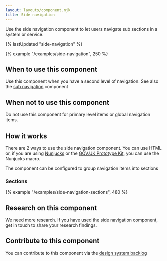 ```yaml
---
layout: layouts/component.njk
title: Side navigation
---
```


Use the side navigation component to let users navigate sub sections in a system or service.

{% lastUpdated "side-navigation" %}

{% example "/examples/side-navigation", 250 %}

## When to use this component

Use this component when you have a second level of navigation. See also the [sub navigation](../sub-navigation) component

## When not to use this component

Do not use this component for primary level items or global navigation items.

## How it works

There are 2 ways to use the side navigation component. You can use HTML or, if you are using [Nunjucks](https://mozilla.github.io/nunjucks/) or the [GOV.UK Prototype Kit](https://govuk-prototype-kit.herokuapp.com/), you can use the Nunjucks macro.

The component can be configured to group navigation items into sections

### Sections

{% example "/examples/side-navigation-sections", 480 %}

## Research on this component

We need more research. If you have used the side navigation component, get in touch to share your research findings.

## Contribute to this component

You can contribute to this component via the [design system backlog](https://github.com/ministryofjustice/moj-design-system-backlog/issues/33)

